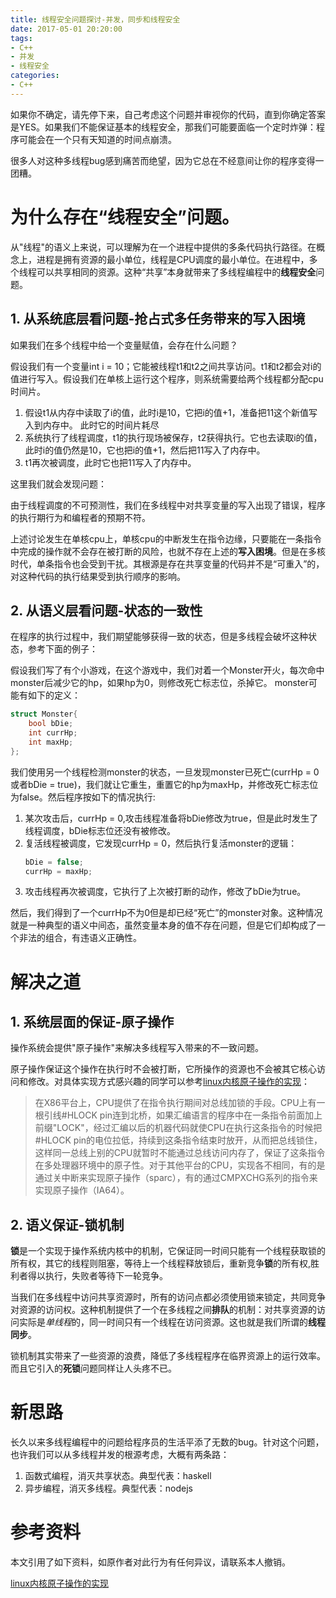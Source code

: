 ```yaml
---
title: 线程安全问题探讨-并发，同步和线程安全
date: 2017-05-01 20:20:00
tags:
- C++
- 并发
- 线程安全
categories:
- C++
---
```


如果你不确定，请先停下来，自己考虑这个问题并审视你的代码，直到你确定答案是YES。如果我们不能保证基本的线程安全，那我们可能要面临一个定时炸弹：程序可能会在一个只有天知道的时间点崩溃。

很多人对这种多线程bug感到痛苦而绝望，因为它总在不经意间让你的程序变得一团糟。

# 为什么存在“线程安全”问题。

从"线程"的语义上来说，可以理解为在一个进程中提供的多条代码执行路径。在概念上，进程是拥有资源的最小单位，线程是CPU调度的最小单位。在进程中，多个线程可以共享相同的资源。这种“共享”本身就带来了多线程编程中的**线程安全**问题。

<!-- more -->

## 1. 从系统底层看问题-抢占式多任务带来的写入困境

如果我们在多个线程中给一个变量赋值，会存在什么问题？

假设我们有一个变量int i = 10；它能被线程t1和t2之间共享访问。t1和t2都会对i的值进行写入。假设我们在单核上运行这个程序，则系统需要给两个线程都分配cpu时间片。

1. 假设t1从内存中读取了i的值，此时i是10，它把i的值+1，准备把11这个新值写入到内存中。 此时它的时间片耗尽
2. 系统执行了线程调度，t1的执行现场被保存，t2获得执行。它也去读取i的值，此时i的值仍然是10，它也把i的值+1，然后把11写入了内存中。
3. t1再次被调度，此时它也把11写入了内存中。

这里我们就会发现问题：

由于线程调度的不可预测性，我们在多线程中对共享变量的写入出现了错误，程序的执行期行为和编程者的预期不符。

上述讨论发生在单核cpu上，单核cpu的中断发生在指令边缘，只要能在一条指令中完成的操作就不会存在被打断的风险，也就不存在上述的**写入困境**。但是在多核时代，单条指令也会受到干扰。其根源是存在共享变量的代码并不是“可重入”的，对这种代码的执行结果受到执行顺序的影响。


## 2. 从语义层看问题-状态的一致性

在程序的执行过程中，我们期望能够获得一致的状态，但是多线程会破坏这种状态，参考下面的例子：


假设我们写了有个小游戏，在这个游戏中，我们对着一个Monster开火，每次命中monster后减少它的hp，如果hp为0，则修改死亡标志位，杀掉它。
monster可能有如下的定义：
```` C++
struct Monster{
    bool bDie;
    int currHp;
    int maxHp;
};
````
我们使用另一个线程检测monster的状态，一旦发现monster已死亡(currHp = 0或者bDie = true)，我们就让它重生，重置它的hp为maxHp，并修改死亡标志位为false。然后程序按如下的情况执行:

1. 某次攻击后，currHp = 0,攻击线程准备将bDie修改为true，但是此时发生了线程调度，bDie标志位还没有被修改。
2. 复活线程被调度，它发现currHp = 0，然后执行复活monster的逻辑：
    ```` C++
    bDie = false;
    currHp = maxHp;
    ````
3. 攻击线程再次被调度，它执行了上次被打断的动作，修改了bDie为true。

然后，我们得到了一个currHp不为0但是却已经“死亡”的monster对象。这种情况就是一种典型的语义中间态，虽然变量本身的值不存在问题，但是它们却构成了一个非法的组合，有违语义正确性。

# 解决之道

## 1. 系统层面的保证-原子操作

操作系统会提供"原子操作"来解决多线程写入带来的不一致问题。

原子操作保证这个操作在执行时不会被打断，它所操作的资源也不会被其它核心访问和修改。对具体实现方式感兴趣的同学可以参考[linux内核原子操作的实现](http://blog.csdn.net/vividonly/article/details/6599502)：

> 在X86平台上，CPU提供了在指令执行期间对总线加锁的手段。CPU上有一根引线#HLOCK pin连到北桥，如果汇编语言的程序中在一条指令前面加上前缀"LOCK"，经过汇编以后的机器代码就使CPU在执行这条指令的时候把#HLOCK pin的电位拉低，持续到这条指令结束时放开，从而把总线锁住，这样同一总线上别的CPU就暂时不能通过总线访问内存了，保证了这条指令在多处理器环境中的原子性。对于其他平台的CPU，实现各不相同，有的是通过关中断来实现原子操作（sparc），有的通过CMPXCHG系列的指令来实现原子操作（IA64）。

## 2. 语义保证-锁机制

**锁**是一个实现于操作系统内核中的机制，它保证同一时间只能有一个线程获取锁的所有权，其它的线程则阻塞，等待上一个线程释放锁后，重新竞争**锁**的所有权,胜利者得以执行，失败者等待下一轮竞争。

当我们在多线程中访问共享资源时，所有的访问点都必须使用锁来锁定，共同竞争对资源的访问权。这种机制提供了一个在多线程之间**排队**的机制：对共享资源的访问实际是*单线程*的，同一时间只有一个线程在访问资源。这也就是我们所谓的**线程同步**。

锁机制其实带来了一些资源的浪费，降低了多线程程序在临界资源上的运行效率。而且它引入的**死锁**问题同样让人头疼不已。


# 新思路

长久以来多线程编程中的问题给程序员的生活平添了无数的bug。针对这个问题，也许我们可以从多线程并发的根源考虑，大概有两条路：

1. 函数式编程，消灭共享状态。典型代表：haskell
2. 异步编程，消灭多线程。典型代表：nodejs



# 参考资料

本文引用了如下资料，如原作者对此行为有任何异议，请联系本人撤销。

[linux内核原子操作的实现](http://blog.csdn.net/vividonly/article/details/6599502)
